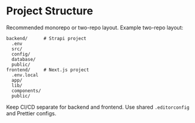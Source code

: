 # Project Structure

Recommended monorepo or two-repo layout. Example two-repo layout:

```
backend/      # Strapi project
  .env
  src/
  config/
  database/
  public/
frontend/     # Next.js project
  .env.local
  app/
  lib/
  components/
  public/
```

Keep CI/CD separate for backend and frontend. Use shared `.editorconfig` and Prettier configs.
